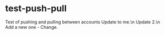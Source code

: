 # test-push-pull
Test of pushing and pulling between accounts
Update to me.\n
Update 2.\n
Add a new one - Change.